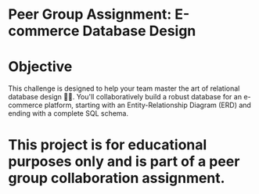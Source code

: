 # Peer Group Assignment: E-commerce Database Design

# Objective
This challenge is designed to help your team master the art of relational database design 🧠💾. You'll collaboratively build a robust database for an e-commerce platform, starting with an Entity-Relationship Diagram (ERD) and ending with a complete SQL schema.

# This project is for educational purposes only and is part of a peer group collaboration assignment.

